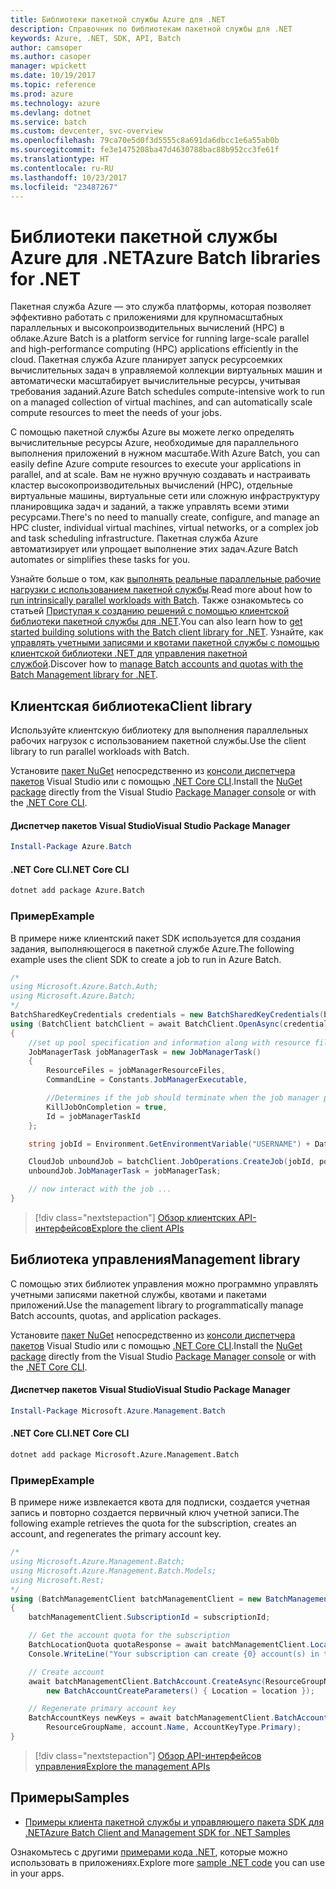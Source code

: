 ```yaml
---
title: Библиотеки пакетной службы Azure для .NET
description: Справочник по библиотекам пакетной службы для .NET
keywords: Azure, .NET, SDK, API, Batch
author: camsoper
ms.author: casoper
manager: wpickett
ms.date: 10/19/2017
ms.topic: reference
ms.prod: azure
ms.technology: azure
ms.devlang: dotnet
ms.service: batch
ms.custom: devcenter, svc-overview
ms.openlocfilehash: 79ca70e5d0f3d5555c8a691da6dbcc1e6a55ab0b
ms.sourcegitcommit: fe3e1475208ba47d4630788bac88b952cc3fe61f
ms.translationtype: HT
ms.contentlocale: ru-RU
ms.lasthandoff: 10/23/2017
ms.locfileid: "23487267"
---
```

# <a name="azure-batch-libraries-for-net"></a><span data-ttu-id="0c655-104">Библиотеки пакетной службы Azure для .NET</span><span class="sxs-lookup"><span data-stu-id="0c655-104">Azure Batch libraries for .NET</span></span>

<span data-ttu-id="0c655-105">Пакетная служба Azure — это служба платформы, которая позволяет эффективно работать с приложениями для крупномасштабных параллельных и высокопроизводительных вычислений (HPC) в облаке.</span><span class="sxs-lookup"><span data-stu-id="0c655-105">Azure Batch is a platform service for running large-scale parallel and high-performance computing (HPC) applications efficiently in the cloud.</span></span> <span data-ttu-id="0c655-106">Пакетная служба Azure планирует запуск ресурсоемких вычислительных задач в управляемой коллекции виртуальных машин и автоматически масштабирует вычислительные ресурсы, учитывая требования заданий.</span><span class="sxs-lookup"><span data-stu-id="0c655-106">Azure Batch schedules compute-intensive work to run on a managed collection of virtual machines, and can automatically scale compute resources to meet the needs of your jobs.</span></span>

<span data-ttu-id="0c655-107">С помощью пакетной службы Azure вы можете легко определять вычислительные ресурсы Azure, необходимые для параллельного выполнения приложений в нужном масштабе.</span><span class="sxs-lookup"><span data-stu-id="0c655-107">With Azure Batch, you can easily define Azure compute resources to execute your applications in parallel, and at scale.</span></span> <span data-ttu-id="0c655-108">Вам не нужно вручную создавать и настраивать кластер высокопроизводительных вычислений (HPC), отдельные виртуальные машины, виртуальные сети или сложную инфраструктуру планировщика задач и заданий, а также управлять всеми этими ресурсами.</span><span class="sxs-lookup"><span data-stu-id="0c655-108">There's no need to manually create, configure, and manage an HPC cluster, individual virtual machines, virtual networks, or a complex job and task scheduling infrastructure.</span></span> <span data-ttu-id="0c655-109">Пакетная служба Azure автоматизирует или упрощает выполнение этих задач.</span><span class="sxs-lookup"><span data-stu-id="0c655-109">Azure Batch automates or simplifies these tasks for you.</span></span>

<span data-ttu-id="0c655-110">Узнайте больше о том, как [выполнять реальные параллельные рабочие нагрузки с использованием пакетной службы](/azure/batch/batch-technical-overview).</span><span class="sxs-lookup"><span data-stu-id="0c655-110">Read more about how to [run intrinsically parallel workloads with Batch](/azure/batch/batch-technical-overview).</span></span> <span data-ttu-id="0c655-111">Также ознакомьтесь со статьей [Приступая к созданию решений с помощью клиентской библиотеки пакетной службы для .NET](/azure/batch/batch-dotnet-get-started).</span><span class="sxs-lookup"><span data-stu-id="0c655-111">You can also learn how to [get started building solutions with the Batch client library for .NET](/azure/batch/batch-dotnet-get-started).</span></span> <span data-ttu-id="0c655-112">Узнайте, как [управлять учетными записями и квотами пакетной службы с помощью клиентской библиотеки .NET для управления пакетной службой](/azure/batch/batch-management-dotnet).</span><span class="sxs-lookup"><span data-stu-id="0c655-112">Discover how to [manage Batch accounts and quotas with the Batch Management library for .NET](/azure/batch/batch-management-dotnet).</span></span>

## <a name="client-library"></a><span data-ttu-id="0c655-113">Клиентская библиотека</span><span class="sxs-lookup"><span data-stu-id="0c655-113">Client library</span></span>

<span data-ttu-id="0c655-114">Используйте клиентскую библиотеку для выполнения параллельных рабочих нагрузок с использованием пакетной службы.</span><span class="sxs-lookup"><span data-stu-id="0c655-114">Use the client library to run parallel workloads with Batch.</span></span>

<span data-ttu-id="0c655-115">Установите [пакет NuGet](https://www.nuget.org/packages/Azure.Batch) непосредственно из [консоли диспетчера пакетов][PackageManager] Visual Studio или с помощью [.NET Core CLI][DotNetCLI].</span><span class="sxs-lookup"><span data-stu-id="0c655-115">Install the [NuGet package](https://www.nuget.org/packages/Azure.Batch) directly from the Visual Studio [Package Manager console][PackageManager] or with the [.NET Core CLI][DotNetCLI].</span></span>

#### <a name="visual-studio-package-manager"></a><span data-ttu-id="0c655-116">Диспетчер пакетов Visual Studio</span><span class="sxs-lookup"><span data-stu-id="0c655-116">Visual Studio Package Manager</span></span>

```powershell
Install-Package Azure.Batch
```

#### <a name="net-core-cli"></a><span data-ttu-id="0c655-117">.NET Core CLI</span><span class="sxs-lookup"><span data-stu-id="0c655-117">.NET Core CLI</span></span>

```bash
dotnet add package Azure.Batch
```

### <a name="example"></a><span data-ttu-id="0c655-118">Пример</span><span class="sxs-lookup"><span data-stu-id="0c655-118">Example</span></span>

<span data-ttu-id="0c655-119">В примере ниже клиентский пакет SDK используется для создания задания, выполняющегося в пакетной службе Azure.</span><span class="sxs-lookup"><span data-stu-id="0c655-119">The following example uses the client SDK to create a job to run in Azure Batch.</span></span>

```csharp
/*
using Microsoft.Azure.Batch.Auth;
using Microsoft.Azure.Batch;
*/
BatchSharedKeyCredentials credentials = new BatchSharedKeyCredentials(batchUrl, accountName, accountKey);
using (BatchClient batchClient = await BatchClient.OpenAsync(credentials))
{
    //set up pool specification and information along with resource files here
    JobManagerTask jobManagerTask = new JobManagerTask()
    {
        ResourceFiles = jobManagerResourceFiles,
        CommandLine = Constants.JobManagerExecutable,

        //Determines if the job should terminate when the job manager process exits.
        KillJobOnCompletion = true,
        Id = jobManagerTaskId
    };

    string jobId = Environment.GetEnvironmentVariable("USERNAME") + DateTime.UtcNow.ToString("yyyyMMdd-HHmmss");

    CloudJob unboundJob = batchClient.JobOperations.CreateJob(jobId, poolInformation);
    unboundJob.JobManagerTask = jobManagerTask;

    // now interact with the job ...
}
```

> [!div class="nextstepaction"]
> [<span data-ttu-id="0c655-120">Обзор клиентских API-интерфейсов</span><span class="sxs-lookup"><span data-stu-id="0c655-120">Explore the client APIs</span></span>](/dotnet/api/overview/azure/batch/client)

## <a name="management-library"></a><span data-ttu-id="0c655-121">Библиотека управления</span><span class="sxs-lookup"><span data-stu-id="0c655-121">Management library</span></span>

<span data-ttu-id="0c655-122">С помощью этих библиотек управления можно программно управлять учетными записями пакетной службы, квотами и пакетами приложений.</span><span class="sxs-lookup"><span data-stu-id="0c655-122">Use the management library to programmatically manage Batch accounts, quotas, and application packages.</span></span>

<span data-ttu-id="0c655-123">Установите [пакет NuGet](https://www.nuget.org/packages/Microsoft.Azure.Management.Batch) непосредственно из [консоли диспетчера пакетов][PackageManager] Visual Studio или с помощью [.NET Core CLI][DotNetCLI].</span><span class="sxs-lookup"><span data-stu-id="0c655-123">Install the [NuGet package](https://www.nuget.org/packages/Microsoft.Azure.Management.Batch) directly from the Visual Studio [Package Manager console][PackageManager] or with the [.NET Core CLI][DotNetCLI].</span></span>

#### <a name="visual-studio-package-manager"></a><span data-ttu-id="0c655-124">Диспетчер пакетов Visual Studio</span><span class="sxs-lookup"><span data-stu-id="0c655-124">Visual Studio Package Manager</span></span>

```powershell
Install-Package Microsoft.Azure.Management.Batch
```

#### <a name="net-core-cli"></a><span data-ttu-id="0c655-125">.NET Core CLI</span><span class="sxs-lookup"><span data-stu-id="0c655-125">.NET Core CLI</span></span>

```bash
dotnet add package Microsoft.Azure.Management.Batch
```

### <a name="example"></a><span data-ttu-id="0c655-126">Пример</span><span class="sxs-lookup"><span data-stu-id="0c655-126">Example</span></span>

<span data-ttu-id="0c655-127">В примере ниже извлекается квота для подписки, создается учетная запись и повторно создается первичный ключ учетной записи.</span><span class="sxs-lookup"><span data-stu-id="0c655-127">The following example retrieves the quota for the subscription, creates an account, and regenerates the primary account key.</span></span>

```csharp
/*
using Microsoft.Azure.Management.Batch;
using Microsoft.Azure.Management.Batch.Models;
using Microsoft.Rest;
*/
using (BatchManagementClient batchManagementClient = new BatchManagementClient(new TokenCredentials(accessToken)))
{
    batchManagementClient.SubscriptionId = subscriptionId;

    // Get the account quota for the subscription
    BatchLocationQuota quotaResponse = await batchManagementClient.Location.GetQuotasAsync(location);
    Console.WriteLine("Your subscription can create {0} account(s) in the {1} region.", quotaResponse.AccountQuota, location);

    // Create account
    await batchManagementClient.BatchAccount.CreateAsync(ResourceGroupName, accountName, 
        new BatchAccountCreateParameters() { Location = location });

    // Regenerate primary account key
    BatchAccountKeys newKeys = await batchManagementClient.BatchAccount.RegenerateKeyAsync(
        ResourceGroupName, account.Name, AccountKeyType.Primary);
}
```

> [!div class="nextstepaction"]
> [<span data-ttu-id="0c655-128">Обзор API-интерфейсов управления</span><span class="sxs-lookup"><span data-stu-id="0c655-128">Explore the management APIs</span></span>](/dotnet/api/overview/azure/batch/management)

## <a name="samples"></a><span data-ttu-id="0c655-129">Примеры</span><span class="sxs-lookup"><span data-stu-id="0c655-129">Samples</span></span>

* [<span data-ttu-id="0c655-130">Примеры клиента пакетной службы и управляющего пакета SDK для .NET</span><span class="sxs-lookup"><span data-stu-id="0c655-130">Azure Batch Client and Management SDK for .NET Samples</span></span>](https://github.com/Azure/azure-batch-samples/tree/master/CSharp)

<span data-ttu-id="0c655-131">Ознакомьтесь с другими [примерами кода .NET](https://azure.microsoft.com/resources/samples/?platform=dotnet), которые можно использовать в приложениях.</span><span class="sxs-lookup"><span data-stu-id="0c655-131">Explore more [sample .NET code](https://azure.microsoft.com/resources/samples/?platform=dotnet) you can use in your apps.</span></span>

[PackageManager]: https://docs.microsoft.com/nuget/tools/package-manager-console
[DotNetCLI]: https://docs.microsoft.com/dotnet/core/tools/dotnet-add-package
